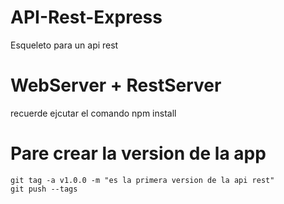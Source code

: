 # API-Rest-Express
Esqueleto para un api rest

# WebServer + RestServer
recuerde ejcutar el comando npm install

# Pare crear la version de la app
    git tag -a v1.0.0 -m "es la primera version de la api rest"
    git push --tags

